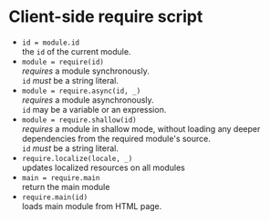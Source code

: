 
# Client-side require script

* `id = module.id`  
  the `id` of the current module.
* `module = require(id)`  
  _requires_ a module synchronously.  
  `id` _must_ be a string literal.
* `module = require.async(id, _)`  
  _requires_ a module asynchronously.  
  `id` may be a variable or an expression.
* `module = require.shallow(id)`  
  _requires_ a module in shallow mode, without loading any 
  deeper dependencies from the required module's source.  
  `id` _must_ be a string literal.
* `require.localize(locale, _)`  
  updates localized resources on all modules
* `main = require.main`  
  return the main module
* `require.main(id)`  
  loads main module from HTML page.
